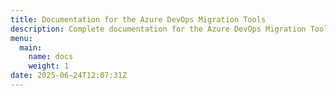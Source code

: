 ```yaml
---
title: Documentation for the Azure DevOps Migration Tools
description: Complete documentation for the Azure DevOps Migration Tools, including setup guides, configuration references, and how-to articles.
menu:
  main:
    name: docs
    weight: 1
date: 2025-06-24T12:07:31Z
---
```


